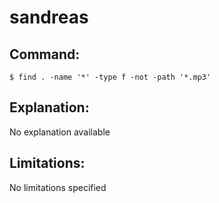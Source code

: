 # sandreas

## Command:
```
$ find . -name '*' -type f -not -path '*.mp3'
```

## Explanation:
No explanation available

## Limitations:
No limitations specified

